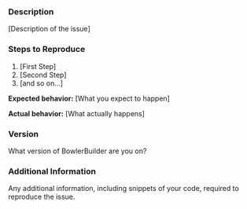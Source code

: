 ### Description

[Description of the issue]

### Steps to Reproduce

1. [First Step]
2. [Second Step]
3. [and so on...]

**Expected behavior:** [What you expect to happen]

**Actual behavior:** [What actually happens]

### Version

What version of BowlerBuilder are you on?

### Additional Information

Any additional information, including snippets of your code, required to reproduce the issue.

